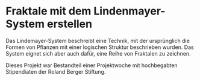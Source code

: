 # Fraktale mit dem Lindenmayer-System erstellen

Das Lindemayer-System beschreibt eine Technik, mit der ursprünglich die Formen von Pflanzen mit einer logischen Struktur beschrieben wurden. Das System eignet sich aber auch dafür, eine Reihe von Fraktalen zu zeichnen.

Dieses Projekt war Bestandteil einer Projektwoche mit hochbegabten Stipendiaten der Roland Berger Stiftung.
